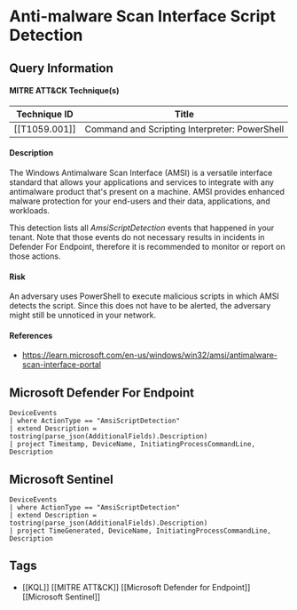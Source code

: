 #  Anti-malware Scan Interface Script Detection
## Query Information

#### MITRE ATT&CK Technique(s)

| Technique ID  | Title                                         |
| ------------- | --------------------------------------------- |
| [[T1059.001]] | Command and Scripting Interpreter: PowerShell |
#### Description
The Windows Antimalware Scan Interface (AMSI) is a versatile interface standard that allows your applications and services to integrate with any antimalware product that's present on a machine. AMSI provides enhanced malware protection for your end-users and their data, applications, and workloads.

This detection lists all *AmsiScriptDetection* events that happened in your tenant. Note that those events do not necessary results in incidents in Defender For Endpoint, therefore it is recommended to monitor or report on those actions.
#### Risk
An adversary uses PowerShell to execute malicious scripts in which AMSI detects the script. Since this does not have to be alerted, the adversary might still be unnoticed in your network.
#### References
- https://learn.microsoft.com/en-us/windows/win32/amsi/antimalware-scan-interface-portal
## Microsoft Defender For Endpoint
```kusto
DeviceEvents
| where ActionType == "AmsiScriptDetection"
| extend Description = tostring(parse_json(AdditionalFields).Description)
| project Timestamp, DeviceName, InitiatingProcessCommandLine, Description
```
## Microsoft Sentinel
```kusto
DeviceEvents
| where ActionType == "AmsiScriptDetection"
| extend Description = tostring(parse_json(AdditionalFields).Description)
| project TimeGenerated, DeviceName, InitiatingProcessCommandLine, Description
```
## Tags
- [[KQL]] [[MITRE ATT&CK]] [[Microsoft Defender for Endpoint]] [[Microsoft Sentinel]]